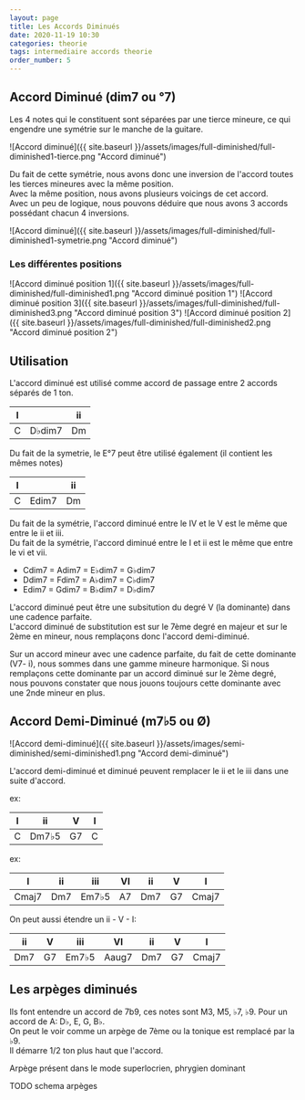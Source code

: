 ```yaml
---
layout: page
title: Les Accords Diminués
date: 2020-11-19 10:30
categories: theorie
tags: intermediaire accords theorie
order_number: 5
---
```


## Accord Diminué (dim7 ou °7)

Les 4 notes qui le constituent sont séparées par une tierce mineure, ce qui engendre une symétrie sur le manche de la guitare.  

![Accord diminué]({{ site.baseurl }}/assets/images/full-diminished/full-diminished1-tierce.png "Accord diminué")

Du fait de cette symétrie, nous avons donc une inversion de l'accord toutes les tierces mineures avec la même position.  
Avec la même position, nous avons plusieurs voicings de cet accord.  
Avec un peu de logique, nous pouvons déduire que nous avons 3 accords possédant chacun 4 inversions.

![Accord diminué]({{ site.baseurl }}/assets/images/full-diminished/full-diminished1-symetrie.png "Accord diminué")

### Les différentes positions

![Accord diminué position 1]({{ site.baseurl }}/assets/images/full-diminished/full-diminished1.png "Accord diminué position 1")
![Accord diminué position 3]({{ site.baseurl }}/assets/images/full-diminished/full-diminished3.png "Accord diminué position 3")
![Accord diminué position 2]({{ site.baseurl }}/assets/images/full-diminished/full-diminished2.png "Accord diminué position 2")

## Utilisation

L'accord diminué est utilisé comme accord de passage entre 2 accords séparés de 1 ton.  

| I |        | ii |
|---|--------|----|
| C | D♭dim7 | Dm |

Du fait de la symetrie, le E°7 peut être utilisé également (il contient les mêmes notes)  

| I |       | ii |
|---|-------|----|
| C | Edim7 | Dm |

Du fait de la symétrie, l'accord diminué entre le IV et le V est le même que entre le ii et iii.  
Du fait de la symétrie, l'accord diminué entre le I et ii est le même que entre le vi et vii.

* Cdim7 = Adim7 = E♭dim7 = G♭dim7
* Ddim7 = Fdim7 = A♭dim7 = C♭dim7
* Edim7 = Gdim7 = B♭dim7 = D♭dim7

L'accord diminué peut être une subsitution du degré V (la dominante) dans une cadence parfaite.  
L'accord diminué de substitution est sur le 7ème degré en majeur et sur le 2ème en mineur, nous remplaçons donc l'accord demi-diminué.

Sur un accord mineur avec une cadence parfaite, du fait de cette dominante (V7- i), nous sommes dans une gamme mineure harmonique. Si nous remplaçons cette dominante par un accord diminué sur le 2ème degré, nous pouvons constater que nous jouons toujours cette dominante avec une 2nde mineur en plus.

## Accord Demi-Diminué (m7♭5 ou Ø)

![Accord demi-diminué]({{ site.baseurl }}/assets/images/semi-diminished/semi-diminished1.png "Accord demi-diminué")

L'accord demi-diminué et diminué peuvent remplacer le ii et le iii dans une suite d'accord.

ex:

| I  |   ii  |  V | I |
|----|-------|----|---|
| C  | Dm7♭5 | G7 | C |

ex:

|   I   |  ii |  iii  | VI | ii  | V  |   I   |
|-------|-----|-------|----|-----|----|-------|
| Cmaj7 | Dm7 | Em7♭5 | A7 | Dm7 | G7 | Cmaj7 |

On peut aussi étendre un ii - V - I:

|  ii |  V |  iii  |   VI  | ii  | V  |   I   |
|-----|----|-------|-------|-----|----|-------|
| Dm7 | G7 | Em7♭5 | Aaug7 | Dm7 | G7 | Cmaj7 |


## Les arpèges diminués

Ils font entendre un accord de 7b9, ces notes sont M3, M5, ♭7, ♭9. Pour un accord de A: D♭, E, G, B♭.  
On peut le voir comme un arpège de 7ème ou la tonique est remplacé par la ♭9.  
Il démarre 1/2 ton plus haut que l'accord.

Arpège présent dans le mode superlocrien, phrygien dominant

TODO schema arpèges